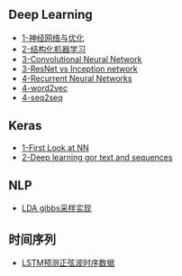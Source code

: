 Deep Learning
--------------

- [1-神经网络与优化](http://nbviewer.jupyter.org/github/lj72808up/DeepLearning/blob/master/blog/1-%E7%A5%9E%E7%BB%8F%E7%BD%91%E7%BB%9C%E4%B8%8E%E4%BC%98%E5%8C%96.ipynb)
- [2-结构化机器学习](http://nbviewer.jupyter.org/github/lj72808up/DeepLearning/blob/master/blog/2-%E7%BB%93%E6%9E%84%E5%8C%96%E6%9C%BA%E5%99%A8%E5%AD%A6%E4%B9%A0.ipynb)
- [3-Convolutional Neural Network](http://nbviewer.jupyter.org/github/lj72808up/DeepLearning/blob/master/blog/3-CNN.ipynb)
- [3-ResNet vs Inception network](http://nbviewer.jupyter.org/github/lj72808up/DeepLearning/blob/master/blog/3-ResNet%20vs%20Inception%20Net.ipynb)
- [4-Recurrent Neural Networks](https://nbviewer.jupyter.org/github/lj72808up/DeepLearning/blob/master/blog/4-Recurrent%20Neural%20Network.ipynb)
- [4-word2vec](http://nbviewer.jupyter.org/github/lj72808up/DeepLearning/blob/master/blog/4-word2vec.ipynb)
- [4-seq2seq](http://nbviewer.jupyter.org/github/lj72808up/DeepLearning/blob/master/blog/4-Seq2Seq.ipynb)

Keras
----------------
- [1-First Look at NN](http://nbviewer.jupyter.org/github/lj72808up/DeepLearning/blob/master/blog/DeepLearning%20in%20keras/1-%20First%20Look%20at%20NN%20.ipynb)  
- [2-Deep learning gor text and sequences](http://nbviewer.jupyter.org/github/lj72808up/DeepLearning/blob/master/blog/DeepLearning%20in%20keras/2-Deep%20Learning%20for%20Text%20or%20Sequence.ipynb)

NLP
-------------------
* [LDA gibbs采样实现](https://nbviewer.jupyter.org/github/lj72808up/DeepLearning/blob/master/blog/LDA/1-LDA%E7%9A%84Gibbs%E9%87%87%E6%A0%B7%E5%AE%9E%E7%8E%B0.ipynb)

## 时间序列
- [LSTM预测正弦波时序数据](http://nbviewer.jupyter.org/github/lj72808up/DeepLearning/blob/master/blog/%E6%97%B6%E9%97%B4%E5%BA%8F%E5%88%97/0-lstm%E9%A2%84%E6%B5%8B%E6%97%B6%E5%BA%8F.ipynb)
